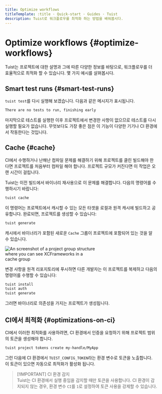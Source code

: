 ```yaml
---
title: Optimize workflows
titleTemplate: :title · Quick-start · Guides · Tuist
description: Tuist로 워크플로우를 최적화 하는 방법을 배워봅시다.
---
```


# Optimize workflows {#optimize-workflows}

Tuist는 프로젝트에 대한 설명과 그에 따른 다양한 정보를 바탕으로, 워크플로우를 더 효율적으로 최적화 할 수 있습니다. 몇 가지 예시를 살펴봅시다.

## Smart test runs {#smart-test-runs}

`tuist test`를 다시 실행해 보겠습니다. 다음과 같은 메시지가 표시됩니다.

```bash
There are no tests to run, finishing early
```

마지막으로 테스트를 실행한 이후 프로젝트에서 변경한 사항이 없으므로 테스트를 다시 실행할 필요가 없습니다. 무엇보다도 가장 좋은 점은 이 기능이 다양한 기기나 CI 환경에서 작동한다는 것입니다.

## Cache {#cache}

CI에서 수행하거나 난해난 컴파일 문제를 해결하기 위해 프로젝트를 클린 빌드해야 한다면 프로젝트를 처음부터 컴파일 해야 합니다. 프로젝트 규모가 커진다면 이 작업은 오랜 시간이 걸립니다.

Tuist는 이전 빌드에서 바이너리 재사용으로 이 문제를 해결합니다. 다음의 명령어를 수행하시기 바랍니다:

```bash
tuist cache
```

이 명령어는 프로젝트에서 캐시할 수 있는 모든 타겟을 로컬과 원격 캐시에 빌드하고 공유합니다. 완료되면, 프로젝트를 생성할 수 있습니다:

```bash
tuist generate
```

캐시에서 바이너리가 포함된 새로운 `Cache` 그룹이 프로젝트에 포함되어 있는 것을 알 수 있습니다.

<img src="/images/guides/quick-start/cache.png" alt="An screenshot of a project group structure where you can see XCFrameworks in a cache group" style="max-width: 300px;"/>

변경 사항을 원격 리포지토리에 푸시하면 다른 개발자는 이 프로젝트를 복제하고 다음의 명령어를 수행할 수 있습니다:

```bash
tuist install
tuist auth
tuist generate
```

그러면 바이너리로 의존성을 가지는 프로젝트가 생성됩니다.

## CI에서 최적화 {#optimizations-on-ci}

CI에서 이러한 최적화를 사용하려면, CI 환경에서 인증을 요청하기 위해 프로젝트 범위의 토큰을 생성해야 합니다.

```bash
tuist project tokens create my-handle/MyApp
```

그런 다음에 CI 환경에서 `TUIST_CONFIG_TOKEN`라는 환경 변수로 토큰을 노출합니다. 이 토큰이 있으면 자동으로 최적화가 활성화 됩니다.

> [!IMPORTANT] CI 환경 감지\
> Tuist는 CI 환경에서 실행 중임을 감지할 때만 토큰을 사용합니다. CI 환경이 감지되지 않는 경우, 환경 변수 `CI`를 `1`로 설정하여 토큰 사용을 강제할 수 있습니다.
